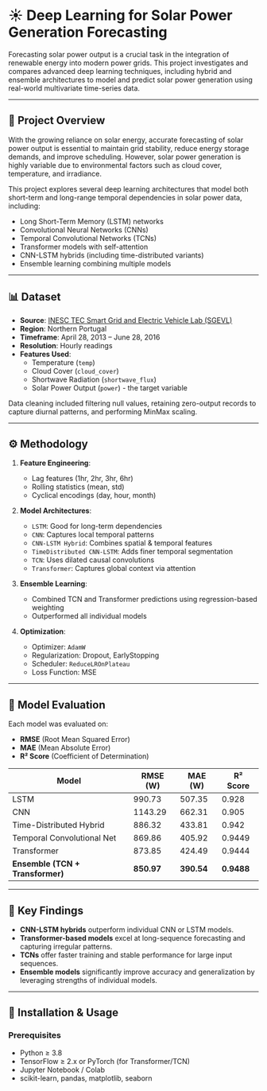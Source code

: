 # ☀️ Deep Learning for Solar Power Generation Forecasting

Forecasting solar power output is a crucial task in the integration of renewable energy into modern power grids. This project investigates and compares advanced deep learning techniques, including hybrid and ensemble architectures to model and predict solar power generation using real-world multivariate time-series data.

---

## 📌 Project Overview

With the growing reliance on solar energy, accurate forecasting of solar power output is essential to maintain grid stability, reduce energy storage demands, and improve scheduling. However, solar power generation is highly variable due to environmental factors such as cloud cover, temperature, and irradiance.

This project explores several deep learning architectures that model both short-term and long-range temporal dependencies in solar power data, including:

- Long Short-Term Memory (LSTM) networks
- Convolutional Neural Networks (CNNs)
- Temporal Convolutional Networks (TCNs)
- Transformer models with self-attention
- CNN-LSTM hybrids (including time-distributed variants)
- Ensemble learning combining multiple models

---

## 📊 Dataset

- **Source**: [INESC TEC Smart Grid and Electric Vehicle Lab (SGEVL)](https://rdm.inesctec.pt/dataset/pe-2020-002)
- **Region**: Northern Portugal
- **Timeframe**: April 28, 2013 – June 28, 2016
- **Resolution**: Hourly readings
- **Features Used**:
  - Temperature (`temp`)
  - Cloud Cover (`cloud_cover`)
  - Shortwave Radiation (`shortwave_flux`)
  - Solar Power Output (`power`) - the target variable

Data cleaning included filtering null values, retaining zero-output records to capture diurnal patterns, and performing MinMax scaling.

---

## ⚙️ Methodology

1. **Feature Engineering**:
   - Lag features (1hr, 2hr, 3hr, 6hr)
   - Rolling statistics (mean, std)
   - Cyclical encodings (day, hour, month)

2. **Model Architectures**:
   - `LSTM`: Good for long-term dependencies
   - `CNN`: Captures local temporal patterns
   - `CNN-LSTM Hybrid`: Combines spatial & temporal features
   - `TimeDistributed CNN-LSTM`: Adds finer temporal segmentation
   - `TCN`: Uses dilated causal convolutions
   - `Transformer`: Captures global context via attention

3. **Ensemble Learning**:
   - Combined TCN and Transformer predictions using regression-based weighting
   - Outperformed all individual models

4. **Optimization**:
   - Optimizer: `AdamW`
   - Regularization: Dropout, EarlyStopping
   - Scheduler: `ReduceLROnPlateau`
   - Loss Function: MSE

---

## 🧪 Model Evaluation

Each model was evaluated on:
- **RMSE** (Root Mean Squared Error)
- **MAE** (Mean Absolute Error)
- **R² Score** (Coefficient of Determination)

| Model                         | RMSE (W) | MAE (W) | R² Score |
|------------------------------|----------|---------|----------|
| LSTM                         | 990.73   | 507.35  | 0.928    |
| CNN                          | 1143.29  | 662.31  | 0.905    |
| Time-Distributed Hybrid      | 886.32   | 433.81  | 0.942    |
| Temporal Convolutional Net   | 869.86   | 405.92  | 0.9449   |
| Transformer                  | 873.85   | 424.49  | 0.9444   |
| **Ensemble (TCN + Transformer)** | **850.97**   | **390.54**  | **0.9488**  |

---

## 📌 Key Findings

- **CNN-LSTM hybrids** outperform individual CNN or LSTM models.
- **Transformer-based models** excel at long-sequence forecasting and capturing irregular patterns.
- **TCNs** offer faster training and stable performance for large input sequences.
- **Ensemble models** significantly improve accuracy and generalization by leveraging strengths of individual models.

---

## 🚀 Installation & Usage

### Prerequisites
- Python ≥ 3.8
- TensorFlow ≥ 2.x or PyTorch (for Transformer/TCN)
- Jupyter Notebook / Colab
- scikit-learn, pandas, matplotlib, seaborn
